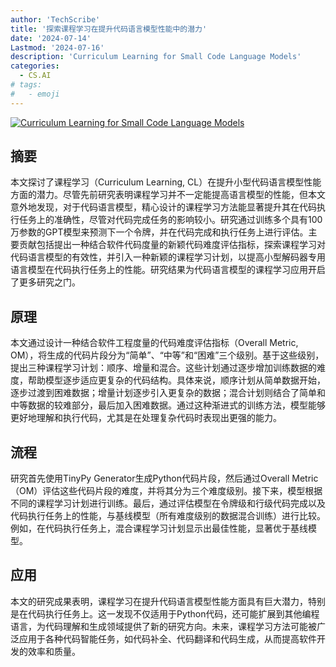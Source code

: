 ```yaml
---
author: 'TechScribe'
title: '探索课程学习在提升代码语言模型性能中的潜力'
date: '2024-07-14'
Lastmod: '2024-07-16'
description: 'Curriculum Learning for Small Code Language Models'
categories:
  - CS.AI
# tags:
#   - emoji
---
```


[![Curriculum Learning for Small Code Language Models](https://arxiv-research-1301205113.cos.ap-guangzhou.myqcloud.com/images/2407.10194v1.pdf_0.jpg)](https://arxiv.org/abs/2407.10194v1)

## 摘要

本文探讨了课程学习（Curriculum Learning, CL）在提升小型代码语言模型性能方面的潜力。尽管先前研究表明课程学习并不一定能提高语言模型的性能，但本文意外地发现，对于代码语言模型，精心设计的课程学习方法能显著提升其在代码执行任务上的准确性，尽管对代码完成任务的影响较小。研究通过训练多个具有100万参数的GPT模型来预测下一个令牌，并在代码完成和执行任务上进行评估。主要贡献包括提出一种结合软件代码度量的新颖代码难度评估指标，探索课程学习对代码语言模型的有效性，并引入一种新颖的课程学习计划，以提高小型解码器专用语言模型在代码执行任务上的性能。研究结果为代码语言模型的课程学习应用开启了更多研究之门。<!--more-->

## 原理

本文通过设计一种结合软件工程度量的代码难度评估指标（Overall Metric, OM），将生成的代码片段分为“简单”、“中等”和“困难”三个级别。基于这些级别，提出三种课程学习计划：顺序、增量和混合。这些计划通过逐步增加训练数据的难度，帮助模型逐步适应更复杂的代码结构。具体来说，顺序计划从简单数据开始，逐步过渡到困难数据；增量计划逐步引入更复杂的数据；混合计划则结合了简单和中等数据的较难部分，最后加入困难数据。通过这种渐进式的训练方法，模型能够更好地理解和执行代码，尤其是在处理复杂代码时表现出更强的能力。

## 流程

研究首先使用TinyPy Generator生成Python代码片段，然后通过Overall Metric（OM）评估这些代码片段的难度，并将其分为三个难度级别。接下来，模型根据不同的课程学习计划进行训练。最后，通过评估模型在令牌级和行级代码完成以及代码执行任务上的性能，与基线模型（所有难度级别的数据混合训练）进行比较。例如，在代码执行任务上，混合课程学习计划显示出最佳性能，显著优于基线模型。

## 应用

本文的研究成果表明，课程学习在提升代码语言模型性能方面具有巨大潜力，特别是在代码执行任务上。这一发现不仅适用于Python代码，还可能扩展到其他编程语言，为代码理解和生成领域提供了新的研究方向。未来，课程学习方法可能被广泛应用于各种代码智能任务，如代码补全、代码翻译和代码生成，从而提高软件开发的效率和质量。
